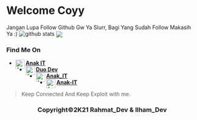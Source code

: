 # Welcome Coyy

Jangan Lupa Follow Github Gw Ya Slurr, Bagi Yang Sudah Follow Makasih Ya :)
![github stats](https://github-readme-stats.vercel.app/api?username=Anak-IT&show_icons=true&theme=monokai)
<img align="center" src="https://github-readme-stats.vercel.app/api/top-langs/?username=Anak-IT&theme=red&hide_langs_below=1" />

### Find Me On
* [<img alt="Anak-IR's Youtube" align="left" width="24px" src="https://cdn.jsdelivr.net/npm/simple-icons@v3/icons/youtube.svg" /> <b>Anak IT</b>](https://youtube.com/channel/UCdBn1AAY2yZ28pacOt3RcDg)<br />
* [<img alt="Anak-IT's Facebook" align="left" width="24px" src="https://cdn.jsdelivr.net/npm/simple-icons@v3/icons/facebook.svg" /> <b>Duo Dev</b>](https://www.facebook.com/duo.dev.3)<br />
* [<img alt="Anak-IT's Instagram" align="left" width="24px" src="https://cdn.jsdelivr.net/npm/simple-icons@v3/icons/instagram.svg" /> <b>Anak_IT</b>](https://www.instagram.com/anakitofficial/)<br />
* [<img alt="Anak-IT's Github" align="left" width="24px" src="https://cdn.jsdelivr.net/npm/simple-icons@v3/icons/github.svg" /> <b>Anak-IT</b>](https://github.com/Anak-IT)<br />

> Keep Connected And Keep Exploit with me.

<h3 align="center">
    Copyright©2K21 Rahmat_Dev & Ilham_Dev
</h3>
